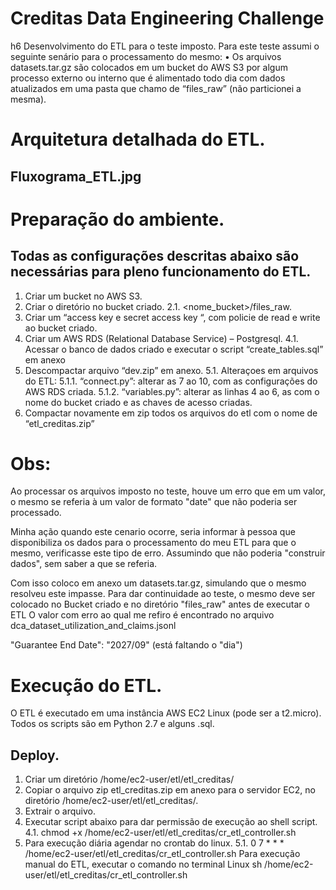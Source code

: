 # Creditas Data Engineering Challenge

h6 Desenvolvimento do ETL para o teste imposto.
Para este teste assumi o seguinte senário para o processamento do mesmo:
•	Os arquivos datasets.tar.gz são colocados em um bucket do AWS S3 por algum processo externo ou interno que é alimentado todo dia com dados atualizados em uma pasta que chamo de “files_raw” (não particionei a mesma).

# Arquitetura detalhada do ETL.

## Fluxograma_ETL.jpg

# Preparação do ambiente.

## Todas as configurações descritas abaixo são necessárias para pleno funcionamento do ETL. 
1.	Criar um bucket no AWS S3.
2.	Criar o diretório no bucket criado.
2.1.	<nome_bucket>/files_raw.
3.	Criar um “access key e secret access key “, com policie de read e write ao bucket criado.
4.	Criar um AWS RDS (Relational Database Service) – Postgresql.
4.1.	Acessar o banco de dados criado e executar o script “create_tables.sql” em anexo
5.	Descompactar arquivo “dev.zip” em anexo.
5.1.	Alteraçoes em arquivos do ETL:
5.1.1.	“connect.py”: alterar as 7 ao 10, com as configurações do AWS RDS criada.
5.1.2.	“variables.py”: alterar as linhas 4 ao 6, as com o nome do bucket criado e as chaves de acesso criadas.
6.	Compactar novamente em zip todos os arquivos do etl com o nome de “etl_creditas.zip”

# Obs:

Ao processar os arquivos imposto no teste, houve um erro que em um valor, o mesmo se referia à um valor de formato "date" que não poderia ser
processado. 

Minha ação quando este cenario ocorre, seria informar à pessoa que disponibiliza os dados para o processamento do meu ETL para que o mesmo,
verificasse este tipo de erro. Assumindo que não poderia "construir dados", sem saber a que se referia.

Com isso coloco em anexo um datasets.tar.gz, simulando que o mesmo resolveu este impasse. Para dar continuidade ao teste, o mesmo deve ser colocado no Bucket criado e no diretório "files_raw" antes de executar o ETL
O valor com erro ao qual me refiro é encontrado no arquivo dca_dataset_utilization_and_claims.jsonl

"Guarantee End Date": "2027/09" (está faltando o "dia")


# Execução do ETL.

O ETL é executado em uma instância AWS EC2 Linux (pode ser a t2.micro).
Todos os scripts são em Python 2.7 e alguns .sql.

## Deploy.

1.	Criar um diretório /home/ec2-user/etl/etl_creditas/
2.	Copiar o arquivo zip etl_creditas.zip em anexo para o servidor EC2, no diretório /home/ec2-user/etl/etl_creditas/.
3.	Extrair o arquivo.
4.	Executar script abaixo para dar permissão de execução ao shell script.
4.1.	chmod +x /home/ec2-user/etl/etl_creditas/cr_etl_controller.sh
5.	Para execução diária agendar no crontab do linux.
5.1.	0 7 * * * /home/ec2-user/etl/etl_creditas/cr_etl_controller.sh
Para execução manual do ETL, executar o comando no terminal Linux
sh /home/ec2-user/etl/etl_creditas/cr_etl_controller.sh




